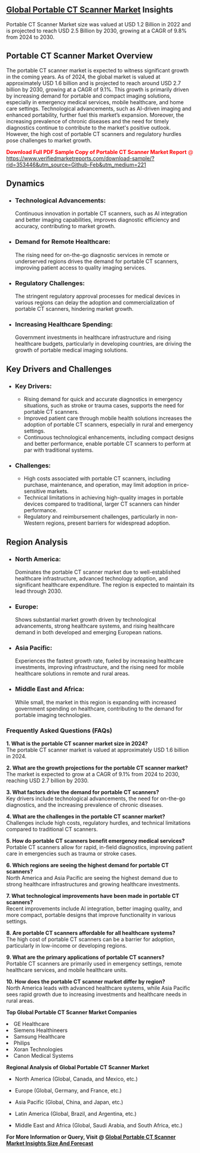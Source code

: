 <h2><a href="https://www.verifiedmarketreports.com/download-sample/?rid=353446&amp;utm_source=Github&amp;utm_medium=221" target="_blank">Global Portable CT Scanner Market</a> Insights</h2><p>Portable CT Scanner Market size was valued at USD 1.2 Billion in 2022 and is projected to reach USD 2.5 Billion by 2030, growing at a CAGR of 9.8% from 2024 to 2030.</p><p> <h2>Portable CT Scanner Market Overview</h2> <p>The portable CT scanner market is expected to witness significant growth in the coming years. As of 2024, the global market is valued at approximately USD 1.6 billion and is projected to reach around USD 2.7 billion by 2030, growing at a CAGR of 9.1%. This growth is primarily driven by increasing demand for portable and compact imaging solutions, especially in emergency medical services, mobile healthcare, and home care settings. Technological advancements, such as AI-driven imaging and enhanced portability, further fuel this market’s expansion. Moreover, the increasing prevalence of chronic diseases and the need for timely diagnostics continue to contribute to the market's positive outlook. However, the high cost of portable CT scanners and regulatory hurdles pose challenges to market growth. <p><p><span class=""><span style="color: #ff0000;"><strong>Download Full PDF Sample Copy of Portable CT Scanner Market Report</strong> @ </span><a href="https://www.verifiedmarketreports.com/download-sample/?rid=353446&amp;utm_source=Github-Feb&amp;utm_medium=221" target="_blank">https://www.verifiedmarketreports.com/download-sample/?rid=353446&amp;utm_source=Github-Feb&amp;utm_medium=221</a></span></p></p> <h2>Dynamics</h2> <ul> <li><h3>Technological Advancements:</h3> Continuous innovation in portable CT scanners, such as AI integration and better imaging capabilities, improves diagnostic efficiency and accuracy, contributing to market growth.</li> <li><h3>Demand for Remote Healthcare:</h3> The rising need for on-the-go diagnostic services in remote or underserved regions drives the demand for portable CT scanners, improving patient access to quality imaging services.</li> <li><h3>Regulatory Challenges:</h3> The stringent regulatory approval processes for medical devices in various regions can delay the adoption and commercialization of portable CT scanners, hindering market growth.</li> <li><h3>Increasing Healthcare Spending:</h3> Government investments in healthcare infrastructure and rising healthcare budgets, particularly in developing countries, are driving the growth of portable medical imaging solutions.</li> </ul> <h2>Key Drivers and Challenges</h2> <ul> <li><h3>Key Drivers:</h3> <ul> <li>Rising demand for quick and accurate diagnostics in emergency situations, such as stroke or trauma cases, supports the need for portable CT scanners.</li> <li>Improved patient care through mobile health solutions increases the adoption of portable CT scanners, especially in rural and emergency settings.</li> <li>Continuous technological enhancements, including compact designs and better performance, enable portable CT scanners to perform at par with traditional systems.</li> </ul> </li> <li><h3>Challenges:</h3> <ul> <li>High costs associated with portable CT scanners, including purchase, maintenance, and operation, may limit adoption in price-sensitive markets.</li> <li>Technical limitations in achieving high-quality images in portable devices compared to traditional, larger CT scanners can hinder performance.</li> <li>Regulatory and reimbursement challenges, particularly in non-Western regions, present barriers for widespread adoption.</li> </ul> </li> </ul> <h2>Region Analysis</h2> <ul> <li><h3>North America:</h3> Dominates the portable CT scanner market due to well-established healthcare infrastructure, advanced technology adoption, and significant healthcare expenditure. The region is expected to maintain its lead through 2030.</li> <li><h3>Europe:</h3> Shows substantial market growth driven by technological advancements, strong healthcare systems, and rising healthcare demand in both developed and emerging European nations.</li> <li><h3>Asia Pacific:</h3> Experiences the fastest growth rate, fueled by increasing healthcare investments, improving infrastructure, and the rising need for mobile healthcare solutions in remote and rural areas.</li> <li><h3>Middle East and Africa:</h3> While small, the market in this region is expanding with increased government spending on healthcare, contributing to the demand for portable imaging technologies.</li> </ul> <h3>Frequently Asked Questions (FAQs)</h3> <p><strong>1. What is the portable CT scanner market size in 2024?</strong><br/>The portable CT scanner market is valued at approximately USD 1.6 billion in 2024.</p> <p><strong>2. What are the growth projections for the portable CT scanner market?</strong><br/>The market is expected to grow at a CAGR of 9.1% from 2024 to 2030, reaching USD 2.7 billion by 2030.</p> <p><strong>3. What factors drive the demand for portable CT scanners?</strong><br/>Key drivers include technological advancements, the need for on-the-go diagnostics, and the increasing prevalence of chronic diseases.</p> <p><strong>4. What are the challenges in the portable CT scanner market?</strong><br/>Challenges include high costs, regulatory hurdles, and technical limitations compared to traditional CT scanners.</p> <p><strong>5. How do portable CT scanners benefit emergency medical services?</strong><br/>Portable CT scanners allow for rapid, in-field diagnostics, improving patient care in emergencies such as trauma or stroke cases.</p> <p><strong>6. Which regions are seeing the highest demand for portable CT scanners?</strong><br/>North America and Asia Pacific are seeing the highest demand due to strong healthcare infrastructures and growing healthcare investments.</p> <p><strong>7. What technological improvements have been made in portable CT scanners?</strong><br/>Recent improvements include AI integration, better imaging quality, and more compact, portable designs that improve functionality in various settings.</p> <p><strong>8. Are portable CT scanners affordable for all healthcare systems?</strong><br/>The high cost of portable CT scanners can be a barrier for adoption, particularly in low-income or developing regions.</p> <p><strong>9. What are the primary applications of portable CT scanners?</strong><br/>Portable CT scanners are primarily used in emergency settings, remote healthcare services, and mobile healthcare units.</p> <p><strong>10. How does the portable CT scanner market differ by region?</strong><br/>North America leads with advanced healthcare systems, while Asia Pacific sees rapid growth due to increasing investments and healthcare needs in rural areas.</p> </p><p><strong>Top Global Portable CT Scanner Market Companies</strong></p><div data-test-id=""><p><li>GE Healthcare</li><li> Siemens Healthineers</li><li> Samsung Healthcare</li><li> Philips</li><li> Xoran Technologies</li><li> Canon Medical Systems</li></p><div><strong>Regional Analysis of&nbsp;Global Portable CT Scanner Market</strong></div><ul><li dir="ltr"><p dir="ltr">North America&nbsp;(Global, Canada, and Mexico, etc.)</p></li><li dir="ltr"><p dir="ltr">Europe (Global, Germany, and France, etc.)</p></li><li dir="ltr"><p dir="ltr">Asia Pacific&nbsp;(Global, China, and Japan, etc.)</p></li><li dir="ltr"><p dir="ltr">Latin America&nbsp;(Global, Brazil, and Argentina, etc.)</p></li><li dir="ltr">Middle East and Africa&nbsp;(Global, Saudi Arabia, and South Africa, etc.)</li></ul><p><strong>For More Information or Query, Visit @&nbsp;</strong><strong><a href="https://www.verifiedmarketreports.com/product/portable-ct-scanner-market/?utm_source=Github&amp;utm_medium=221" target="_blank">Global Portable CT Scanner Market Insights Size And Forecast</a></strong></p></div>
